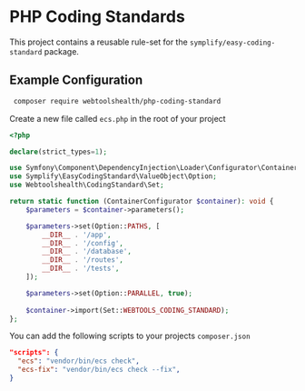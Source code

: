 PHP Coding Standards
================================

This project contains a reusable rule-set for the `symplify/easy-coding-standard` package.

Example Configuration
--------------

```bash
 composer require webtoolshealth/php-coding-standard
```

Create a new file called `ecs.php` in the root of your project
```php
<?php

declare(strict_types=1);

use Symfony\Component\DependencyInjection\Loader\Configurator\ContainerConfigurator;
use Symplify\EasyCodingStandard\ValueObject\Option;
use Webtoolshealth\CodingStandard\Set;

return static function (ContainerConfigurator $container): void {
    $parameters = $container->parameters();

    $parameters->set(Option::PATHS, [
        __DIR__ . '/app',
        __DIR__ . '/config',
        __DIR__ . '/database',
        __DIR__ . '/routes',
        __DIR__ . '/tests',
    ]);

    $parameters->set(Option::PARALLEL, true);
    
    $container->import(Set::WEBTOOLS_CODING_STANDARD);
};
```

You can add the following scripts to your projects `composer.json`
```json
"scripts": {
  "ecs": "vendor/bin/ecs check",
  "ecs-fix": "vendor/bin/ecs check --fix",
}
```




